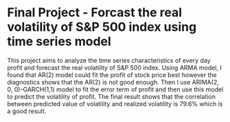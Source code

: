 # Final Project - Forcast the real volatility of S&P 500 index using time series model

This project aims to analyze the time series characteristics of every day profit and forecast the real volatility of S&P 500 index. Using ARMA model, I found that AR(2) model could fit the profit of stock price best however the diagnostics shows that the AR(2) is not good enough. Then I use ARIMA(2, 0, 0)-GARCH(1,1) model to fit the error term of profit and then use this model to predict the volatility of profit. The final result shows that the correlation between predicted value of volatility and realized volatility is 79.6% which is a good result.

